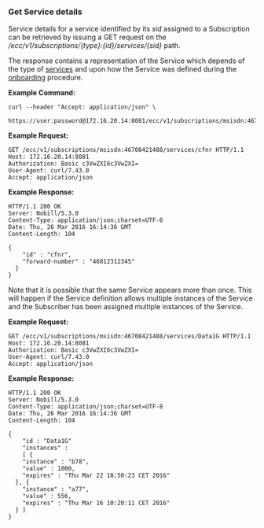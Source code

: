 ### Get Service details

Service details for a service identified by its _sid_ assigned to a Subscription can be retrieved by issuing a GET request on the _/ecc/v1/subscriptions/{type}:{id}/services/{sid}_ path.

The response contains a representation of the Service which depends of the type of [services](services.md) and upon how the Service was defined during the [onboarding](onboarding.md) procedure.

**Example Command:**

```
curl --header "Accept: application/json" \
 https://user:password@172.16.20.14:8081/ecc/v1/subscriptions/msisdn:46708421488/services/cfnr
```

**Example Request:**

```
GET /ecc/v1/subscriptions/msisdn:46708421488/services/cfnr HTTP/1.1
Host: 172.16.20.14:8081
Authorization: Basic c3VwZXI6c3VwZXI=
User-Agent: curl/7.43.0
Accept: application/json
```

**Example Response:**

```
HTTP/1.1 200 OK
Server: Nobill/5.3.0
Content-Type: application/json;charset=UTF-8
Date: Thu, 26 Mar 2016 16:14:36 GMT
Content-Length: 104

{
    "id" : "cfnr",
    "forward-number" : "46812312345"
  } 
}
```

Note that it is possible that the same Service appears more than once. This will happen if the Service definition allows multiple instances of the Service and the Subscriber has been assigned multiple instances of the Service.

**Example Request:**

```
GET /ecc/v1/subscriptions/msisdn:46708421488/services/Data1G HTTP/1.1
Host: 172.16.20.14:8081
Authorization: Basic c3VwZXI6c3VwZXI=
User-Agent: curl/7.43.0
Accept: application/json
```

**Example Response:**

```
HTTP/1.1 200 OK
Server: Nobill/5.3.0
Content-Type: application/json;charset=UTF-8
Date: Thu, 26 Mar 2016 16:14:36 GMT
Content-Length: 104

{
    "id : "Data1G"
    "instances" :
    [ {
    "instance" : "b78",
    "value" : 1000,
    "expires" : "Thu Mar 22 18:50:23 CET 2016"
  }, {
    "instance" : "a77",
    "value" : 556,
    "expires" : "Thu Mar 16 10:20:11 CET 2016"
  } ]
}
```



